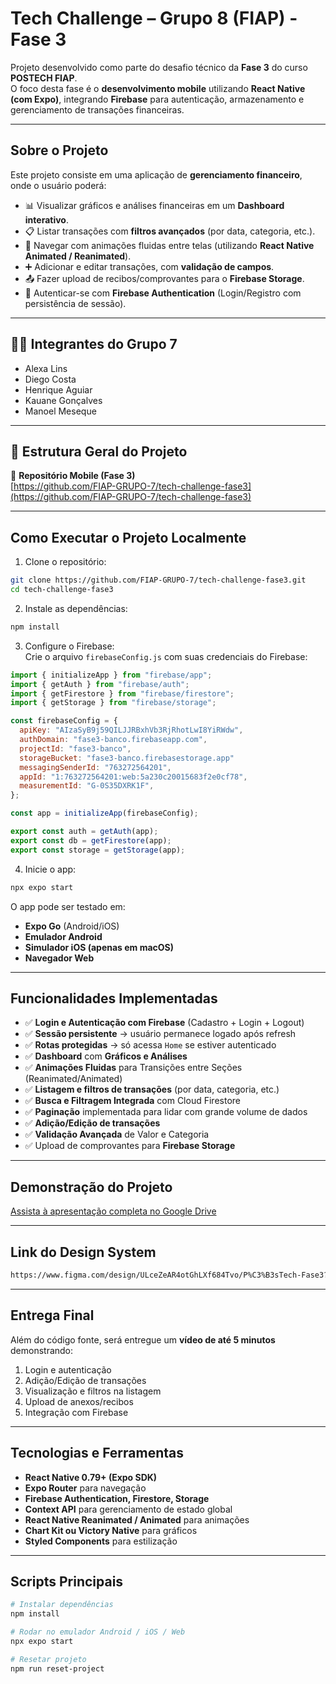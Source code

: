# Tech Challenge – Grupo 8 (FIAP) - Fase 3  

Projeto desenvolvido como parte do desafio técnico da **Fase 3** do curso **POSTECH FIAP**.  
O foco desta fase é o **desenvolvimento mobile** utilizando **React Native (com Expo)**, integrando **Firebase** para autenticação, armazenamento e gerenciamento de transações financeiras.  

---

## Sobre o Projeto  

Este projeto consiste em uma aplicação de **gerenciamento financeiro**, onde o usuário poderá:  

- 📊 Visualizar gráficos e análises financeiras em um **Dashboard interativo**.  
- 📋 Listar transações com **filtros avançados** (por data, categoria, etc.).  
- 🔄 Navegar com animações fluidas entre telas (utilizando **React Native Animated / Reanimated**).  
- ➕ Adicionar e editar transações, com **validação de campos**.  
- 📤 Fazer upload de recibos/comprovantes para o **Firebase Storage**.  
- 🔑 Autenticar-se com **Firebase Authentication** (Login/Registro com persistência de sessão).  

---

## 🧑‍💻 Integrantes do Grupo 7  

- Alexa Lins  
- Diego Costa  
- Henrique Aguiar  
- Kauane Gonçalves  
- Manoel Meseque  

---

## 📁 Estrutura Geral do Projeto  

📂 **Repositório Mobile (Fase 3)**  
[https://github.com/FIAP-GRUPO-7/tech-challenge-fase3](https://github.com/FIAP-GRUPO-7/tech-challenge-fase3)  

---

## Como Executar o Projeto Localmente  

1. Clone o repositório:  

```bash
git clone https://github.com/FIAP-GRUPO-7/tech-challenge-fase3.git
cd tech-challenge-fase3
```

2. Instale as dependências:  

```bash
npm install
```

3. Configure o Firebase:  
   Crie o arquivo `firebaseConfig.js` com suas credenciais do Firebase:  

```js
import { initializeApp } from "firebase/app";
import { getAuth } from "firebase/auth";
import { getFirestore } from "firebase/firestore";
import { getStorage } from "firebase/storage";

const firebaseConfig = {
  apiKey: "AIzaSyB9j59QILJJRBxhVb3RjRhotLwI8YiRWdw",
  authDomain: "fase3-banco.firebaseapp.com",
  projectId: "fase3-banco",
  storageBucket: "fase3-banco.firebasestorage.app"
  messagingSenderId: "763272564201",
  appId: "1:763272564201:web:5a230c20015683f2e0cf78",
  measurementId: "G-0S35DXRK1F",
};

const app = initializeApp(firebaseConfig);

export const auth = getAuth(app);
export const db = getFirestore(app);     
export const storage = getStorage(app);   
```

4. Inicie o app:  

```bash
npx expo start
```

  O app pode ser testado em:  
- **Expo Go** (Android/iOS)  
- **Emulador Android**  
- **Simulador iOS (apenas em macOS)**  
- **Navegador Web**  

---

## Funcionalidades Implementadas  

- ✅ **Login e Autenticação com Firebase** (Cadastro + Login + Logout)  
- ✅ **Sessão persistente** → usuário permanece logado após refresh  
- ✅ **Rotas protegidas** → só acessa `Home` se estiver autenticado  
- ✅ **Dashboard** com **Gráficos e Análises** 
- ✅ **Animações Fluidas** para Transições entre Seções (Reanimated/Animated) 
- ✅ **Listagem e filtros de transações** (por data, categoria, etc.)
- ✅ **Busca e Filtragem Integrada** com Cloud Firestore 
- ✅ **Paginação** implementada para lidar com grande volume de dados 
- ✅ **Adição/Edição de transações**
- ✅ **Validação Avançada** de Valor e Categoria 
- ✅ Upload de comprovantes para **Firebase Storage**

---

## Demonstração do Projeto
[Assista à apresentação completa no Google Drive](https://drive.google.com/file/d/1DptO--nbIQGsZ1KGTWbq7WicZyD-wh7y/view?usp=sharing)

---

## Link do Design System

```bash
https://www.figma.com/design/ULceZeAR4otGhLXf684Tvo/P%C3%B3sTech-Fase3?node-id=0-1&t=PtnS5sskQRlU3ohO-1
```
---

## Entrega Final  

Além do código fonte, será entregue um **vídeo de até 5 minutos** demonstrando:  

1. Login e autenticação  
2. Adição/Edição de transações  
3. Visualização e filtros na listagem  
4. Upload de anexos/recibos  
5. Integração com Firebase  

---

## Tecnologias e Ferramentas  

- **React Native 0.79+ (Expo SDK)**  
- **Expo Router** para navegação  
- **Firebase Authentication, Firestore, Storage**  
- **Context API** para gerenciamento de estado global  
- **React Native Reanimated / Animated** para animações  
- **Chart Kit ou Victory Native** para gráficos  
- **Styled Components** para estilização


---

## Scripts Principais  

```bash
# Instalar dependências
npm install

# Rodar no emulador Android / iOS / Web
npx expo start

# Resetar projeto
npm run reset-project
```
